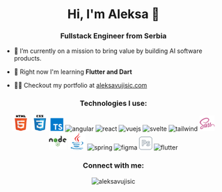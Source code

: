 <h1 align="center">Hi, I'm Aleksa 👋</h1>
<h3 align="center">Fullstack Engineer from Serbia</h3>

- 🔭 I’m currently on a mission to bring value by building AI software products. 

- 🌱 Right now I'm learning **Flutter and Dart**

- 👨‍💻 Checkout my portfolio at [aleksavujisic.com](https://aleksavujisic.com)

<h3 align="center">Technologies I use:</h3>
<p align="center">
<img src="https://raw.githubusercontent.com/devicons/devicon/master/icons/html5/html5-original-wordmark.svg" alt="html5" width="40" height="37"/> 
<img src="https://raw.githubusercontent.com/devicons/devicon/master/icons/css3/css3-original-wordmark.svg" alt="css3" width="40" height="37"/> 
<img src="https://raw.githubusercontent.com/devicons/devicon/master/icons/typescript/typescript-original.svg" alt="typescript" width="30" height="30"/>
<img src="https://angular.io/assets/images/logos/angular/angular.svg" alt="angular" width="40" height="40"/> 
<img src="https://upload.wikimedia.org/wikipedia/commons/thumb/a/a7/React-icon.svg/1024px-React-icon.svg.png" alt="react" width="35" height="30"/>
<img src="https://upload.wikimedia.org/wikipedia/commons/thumb/9/95/Vue.js_Logo_2.svg/1024px-Vue.js_Logo_2.svg.png" alt="vuejs" width="30" height="30"/>
<img src="https://upload.wikimedia.org/wikipedia/commons/1/1b/Svelte_Logo.svg" alt="svelte" width="35" height="35"/>
<img src="https://www.vectorlogo.zone/logos/tailwindcss/tailwindcss-icon.svg" alt="tailwind" width="40" height="40"/>
<img src="https://raw.githubusercontent.com/devicons/devicon/master/icons/sass/sass-original.svg" alt="sass" width="35" height="35"/> 
<img src="https://raw.githubusercontent.com/devicons/devicon/master/icons/nodejs/nodejs-original-wordmark.svg" alt="nodejs" width="40" height="40"/>
<img src="https://raw.githubusercontent.com/devicons/devicon/master/icons/java/java-original.svg" alt="java" width="40" height="40"/>
<img src="https://www.vectorlogo.zone/logos/springio/springio-icon.svg" alt="spring" width="30" height="30"/>
<img src="https://www.vectorlogo.zone/logos/figma/figma-icon.svg" alt="figma" width="30" height="30"/>
<img src="https://raw.githubusercontent.com/devicons/devicon/master/icons/photoshop/photoshop-line.svg" alt="photoshop" width="30" height="30"/> 
<img src="https://www.vectorlogo.zone/logos/flutterio/flutterio-icon.svg" alt="flutter" width="30" height="30"/>
</p>

<h3 align="center">Connect with me:</h3>
<p align="center">
<a style="text-decoration:none" href="https://linkedin.com/in/aleksavujisic" target="blank"><img align="center" src="https://raw.githubusercontent.com/rahuldkjain/github-profile-readme-generator/master/src/images/icons/Social/linked-in-alt.svg" alt="aleksavujisic" height="30" width="40" /></a> </p>
